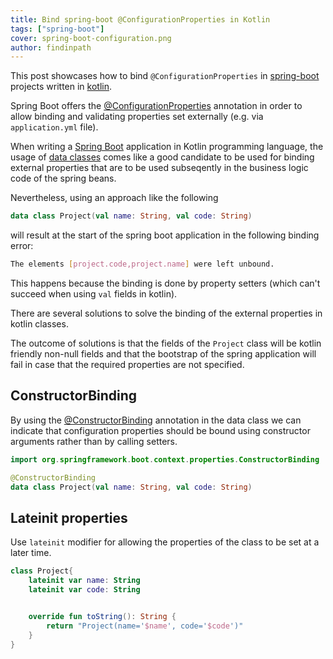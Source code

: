 ```yaml
---
title: Bind spring-boot @ConfigurationProperties in Kotlin 
tags: ["spring-boot"]
cover: spring-boot-configuration.png
author: findinpath
---
```



This post showcases how to bind `@ConfigurationProperties` in [spring-boot](https://spring.io/projects/spring-boot)
projects written in [kotlin](https://kotlinlang.org/).

Spring Boot offers the [@ConfigurationProperties](https://docs.spring.io/spring-boot/docs/current/api/org/springframework/boot/context/properties/ConfigurationProperties.html) annotation in order to allow binding and validating properties set externally (e.g. via `application.yml` file).

When writing a [Spring Boot](https://spring.io/projects/spring-boot) application in Kotlin programming language, the usage of 
[data classes](https://kotlinlang.org/docs/reference/data-classes.html)
comes like a good candidate to be used for binding external properties that are to be used subseqently in the business logic code of the
spring beans.

Nevertheless, using an approach like the following


```kotlin
data class Project(val name: String, val code: String)
```

will result at the start of the spring boot application in the following binding error:

```bash
The elements [project.code,project.name] were left unbound.
```

This happens because the binding is done by property setters (which can't succeed when using `val` fields in kotlin).


There are several solutions to solve the binding of the external properties in kotlin classes.

The outcome of solutions is that the fields of the `Project` class will be kotlin friendly non-null fields
and that the bootstrap of the spring application will fail in case that the required properties are not specified. 



## ConstructorBinding

By using the [@ConstructorBinding](https://docs.spring.io/spring-boot/docs/current/api/org/springframework/boot/context/properties/ConstructorBinding.html)
annotation in the data class we can indicate that configuration properties should be bound using constructor arguments rather than by calling setters. 

```kotlin
import org.springframework.boot.context.properties.ConstructorBinding

@ConstructorBinding
data class Project(val name: String, val code: String)
```


## Lateinit properties

Use `lateinit` modifier for allowing the properties of the class to be set at a later time.

```kotlin
class Project{
    lateinit var name: String
    lateinit var code: String


    override fun toString(): String {
        return "Project(name='$name', code='$code')"
    }
}
```
